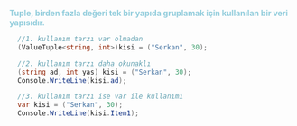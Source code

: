 
**<font color="#92cddc">Tuple, birden fazla değeri tek bir yapıda gruplamak için kullanılan bir veri yapısıdır.</font>**

```csharp
  //1. kullanım tarzı var olmadan
  (ValueTuple<string, int>)kisi = ("Serkan", 30);

  //2. kullanım tarzı daha okunaklı
  (string ad, int yas) kisi = ("Serkan", 30);
  Console.WriteLine(kisi.ad);

  //3. kullanım tarzı ise var ile kullanımı
  var kisi = ("Serkan", 30);
  Console.WriteLine(kisi.Item1);
```
